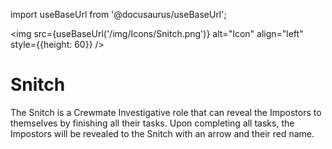 import useBaseUrl from '@docusaurus/useBaseUrl';

<img src={useBaseUrl('/img/Icons/Snitch.png')} alt="Icon" align="left" style={{height: 60}} />
# Snitch

The Snitch is a Crewmate Investigative role that can reveal the Impostors to themselves by finishing all their tasks. Upon completing all tasks, the Impostors will be revealed to the Snitch with an arrow and their red name.

